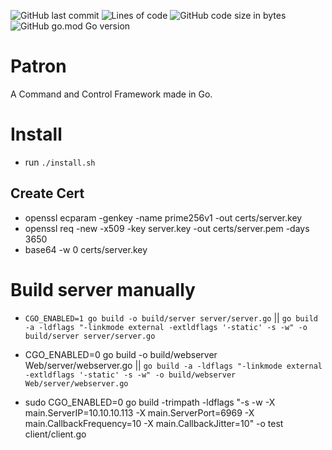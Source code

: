 ![GitHub last commit](https://img.shields.io/github/last-commit/PatronC2/Patron?style=flat&logo=github)
![Lines of code](https://img.shields.io/tokei/lines/github/PatronC2/Patron?style=flat&logo=github)
![GitHub code size in bytes](https://img.shields.io/github/languages/code-size/PatronC2/Patron?style=flat&logo=github)
![GitHub go.mod Go version](https://img.shields.io/github/go-mod/go-version/PatronC2/Patron?style=flat&logo=go)

# Patron

A Command and Control Framework made in Go.

# Install

* run `./install.sh`

## Create Cert

* openssl ecparam -genkey -name prime256v1 -out certs/server.key
* openssl req -new -x509 -key server.key -out certs/server.pem -days 3650
* base64 -w 0 certs/server.key 

# Build server manually

* `CGO_ENABLED=1 go build -o build/server server/server.go`  || `go build -a -ldflags "-linkmode external -extldflags '-static' -s -w" -o build/server server/server.go `
* CGO_ENABLED=0 go build -o build/webserver Web/server/webserver.go || `go build -a -ldflags "-linkmode external -extldflags '-static' -s -w" -o build/webserver Web/server/webserver.go`

* sudo CGO_ENABLED=0 go build -trimpath -ldflags "-s -w -X main.ServerIP=10.10.10.113 -X main.ServerPort=6969 -X main.CallbackFrequency=10 -X main.CallbackJitter=10" -o test client/client.go